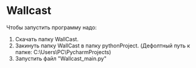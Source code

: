 # Wallcast
Чтобы запустить программу надо:
1. Скачать папку WallCast.
2. Закинуть папку WallCast в папку pythonProject. (Дефолтный путь к папке: C:\Users\PC\PycharmProjects)
3. Запустить файл "Wallcast_main.py"
